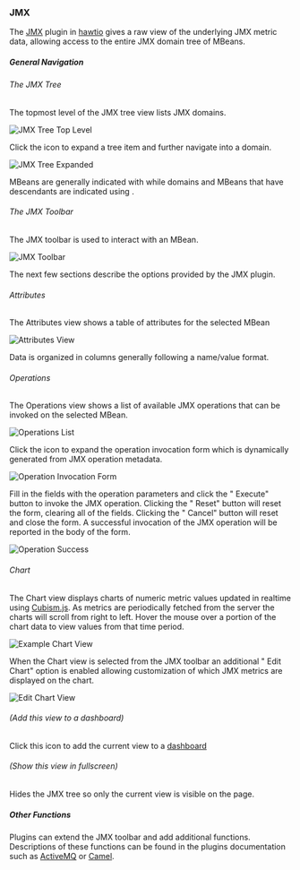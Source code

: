 ### JMX

The [JMX](#/jmx/attributes) plugin in [hawtio](http://hawt.io "hawtio") gives a raw view of the underlying JMX metric data, allowing access to the entire JMX domain tree of MBeans.

##### General Navigation #####


###### The JMX Tree ######

The topmost level of the JMX tree view lists JMX domains.

![JMX Tree Top Level](app/jmx/doc/img/jmx-tree-domains.png "JMX Tree Top Level")

Click the <i class='icon-chevron-right'></i> icon to expand a tree item and further navigate into a domain.

![JMX Tree Expanded](app/jmx/doc/img/jmx-tree-expanded.png "JMX Tree Expanded")

MBeans are generally indicated with <i class='icon-cog'></i> while domains and MBeans that have descendants are indicated using <i class='icon-folder-close'></i>.


###### The JMX Toolbar ######

The JMX toolbar is used to interact with an MBean.

![JMX Toolbar](app/jmx/doc/img/jmx-toolbar.png "JMX Toolbar")

The next few sections describe the options provided by the JMX plugin.

###### Attributes ######

The Attributes view shows a table of attributes for the selected MBean

![Attributes View](app/jmx/doc/img/attributes-table.png "Attributes Table")

Data is organized in columns generally following a name/value format.


###### Operations ######

The Operations view shows a list of available JMX operations that can be invoked on the selected MBean.

![Operations List](app/jmx/doc/img/operations-list.png "Operations List")

Click the <i class='icon-chevron-right'></i> icon to expand the operation invocation form which is dynamically generated from JMX operation metadata.

![Operation Invocation Form](app/jmx/doc/img/operation-invoke.png "Operation Invocation Form")

Fill in the fields with the operation parameters and click the "<i class='icon-ok'></i> Execute" button to invoke the JMX operation.  Clicking the "<i class='icon-refresh'></i> Reset" button will reset the form, clearing all of the fields.  Clicking the "<i class='icon-remove'></i> Cancel" button will reset and close the form.  A successful invocation of the JMX operation will be reported in the body of the form.

![Operation Success](app/jmx/doc/img/operation-executed.png "Operation Success")

###### Chart ######

The Chart view displays charts of numeric metric values updated in realtime using [Cubism.js](http://square.github.com/cubism/).  As metrics are periodically fetched from the server the charts will scroll from right to left.  Hover the mouse over a portion of the chart data to view values from that time period.

![Example Chart View](app/jmx/doc/img/chart.png "Example Chart")

When the Chart view is selected from the JMX toolbar an additional "<i class='icon-cog'></i> Edit Chart" option is enabled allowing customization of which JMX metrics are displayed on the chart.

![Edit Chart View](app/jmx/doc/img/edit-chart.png "Edit Chart")

###### <i class='icon-share'></i> (Add this view to a dashboard) ######

Click this icon to add the current view to a [dashboard](#/help/dashboard)

###### <i class='icon-fullscreen'></i> (Show this view in fullscreen) ######

Hides the JMX tree so only the current view is visible on the page.


##### Other Functions #####

Plugins can extend the JMX toolbar and add additional functions.  Descriptions of these functions can be found in the plugins documentation such as [ActiveMQ](#/help/activemq) or [Camel](#/help/camel).
